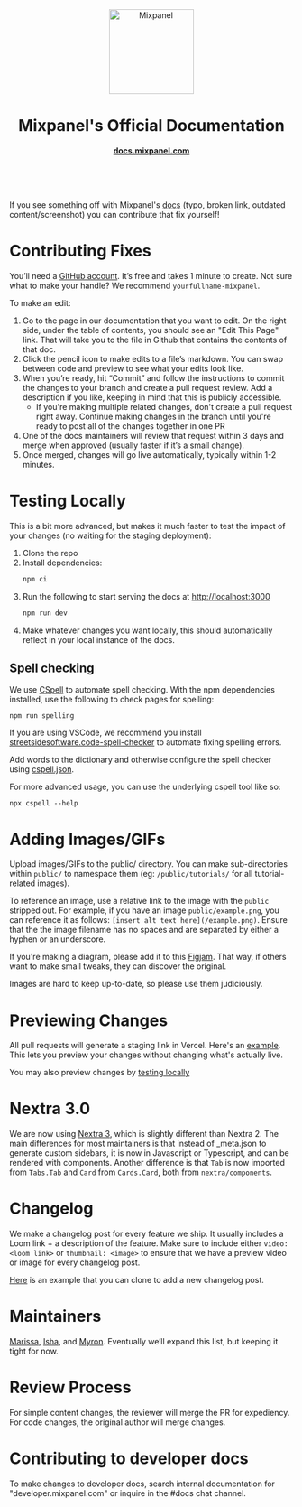 <div align="center">
	<img width="150" src="https://github.com/mixpanel/docs/assets/71290498/1f5dfccf-8ba8-481a-8faa-c6c297d7d4c6" alt="Mixpanel">
	<h1>Mixpanel's Official Documentation</h1>
	<p>
		<b><a href="https://docs.mixpanel.com/">docs.mixpanel.com</a></b>
	</p>
	<br>
	<br>
	<br>
</div>

If you see something off with Mixpanel's [docs](https://docs.mixpanel.com) (typo, broken link, outdated content/screenshot) you can contribute that fix yourself!

# Contributing Fixes

You’ll need a [GitHub account](https://github.com/signup). It’s free and takes 1 minute to create. Not sure what to make your handle? We recommend `yourfullname-mixpanel`.

To make an edit:

1. Go to the page in our documentation that you want to edit. On the right side, under the table of contents, you should see an "Edit This Page" link. That will take you to the file in Github that contains the contents of that doc.
2. Click the pencil icon to make edits to a file’s markdown. You can swap between code and preview to see what your edits look like.
3. When you’re ready, hit “Commit” and follow the instructions to commit the changes to your branch and create a pull request review. Add a description if you like, keeping in mind that this is publicly accessible.
   - If you're making multiple related changes, don't create a pull request right away. Continue making changes in the branch until you're ready to post all of the changes together in one PR
4. One of the docs maintainers will review that request within 3 days and merge when approved (usually faster if it’s a small change).
5. Once merged, changes will go live automatically, typically within 1-2 minutes.

# Testing Locally

This is a bit more advanced, but makes it much faster to test the impact of your changes (no waiting for the staging deployment):

1. Clone the repo
2. Install dependencies:
   ```sh
   npm ci
   ```
3. Run the following to start serving the docs at <http://localhost:3000>
   ```sh
   npm run dev
   ```
4. Make whatever changes you want locally, this should automatically reflect in your local instance of the docs.

## Spell checking

We use [CSpell](https://cspell.org/) to automate spell checking. With the npm dependencies installed, use the following to check pages for spelling:

```
npm run spelling
```

If you are using VSCode, we recommend you install [streetsidesoftware.code-spell-checker](https://marketplace.visualstudio.com/items?itemName=streetsidesoftware.code-spell-checker) to automate fixing spelling errors.

Add words to the dictionary and otherwise configure the spell checker using [cspell.json](./cspell.json).

For more advanced usage, you can use the underlying cspell tool like so:

```
npx cspell --help
```

# Adding Images/GIFs

Upload images/GIFs to the public/ directory. You can make sub-directories within `public/` to namespace them (eg: `/public/tutorials/` for all tutorial-related images).

To reference an image, use a relative link to the image with the `public` stripped out. For example, if you have an image `public/example.png`, you can reference it as follows: `[insert alt text here](/example.png)`. Ensure that the the image filename has no spaces and are separated by either a hyphen or an underscore.

If you're making a diagram, please add it to this [Figjam](https://www.figma.com/file/m4XseN6oAiu2yGN18qfamD/Docs-Toolkit?type=whiteboard&node-id=0-1&t=j3TBgane3MsYReF2-0). That way, if others want to make small tweaks, they can discover the original.

Images are hard to keep up-to-date, so please use them judiciously.

# Previewing Changes

All pull requests will generate a staging link in Vercel. Here's an [example](https://github.com/mixpanel/docs/pull/33#issuecomment-1520474996). This lets you preview your changes without changing what's actually live.

You may also preview changes by [testing locally](#testing-locally)

# Nextra 3.0

We are now using [Nextra 3](https://the-guild.dev/blog/nextra-3), which is slightly different than Nextra 2. The main differences for most maintainers is that instead of \_meta.json to generate custom sidebars, it is now in Javascript or Typescript, and can be rendered with components. Another difference is that `Tab` is now imported from `Tabs.Tab` and `Card` from `Cards.Card`, both from `nextra/components`.

# Changelog

We make a changelog post for every feature we ship. It usually includes a Loom link + a description of the feature. Make sure to include either `video: <loom link>` or `thumbnail: <image>` to ensure that we have a preview video or image for every changelog post.

[Here](https://github.com/mixpanel/docs/blob/2d7a6f88118577411cdd173f51abe30b7499044c/pages/changelogs/2024-04-18-ai-chatbot-search-in-docs.mdx) is an example that you can clone to add a new changelog post.

# Maintainers

[Marissa](https://github.com/marissakuhrau), [Isha](https://github.com/ishamehramixpanel), and [Myron](https://github.com/myronkaifung). Eventually we’ll expand this list, but keeping it tight for now.

# Review Process

For simple content changes, the reviewer will merge the PR for expediency. For code changes, the original author will merge changes.

# Contributing to developer docs

To make changes to developer docs, search internal documentation for "developer.mixpanel.com" or inquire in the #docs chat channel.
